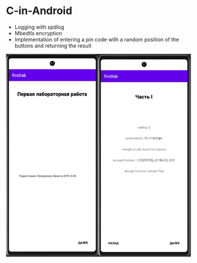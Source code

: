 # C-in-Android

- Logging with spdlog
- Mbedtls encryption
- Implementation of entering a pin code with a random position of the buttons and returning the result

![Image alt](https://github.com/vvnikita74/C_and_Java_Android/blob/new/output_image.png)
